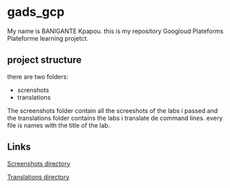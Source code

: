 # gads_gcp
My name is BANIGANTE Kpapou. this is my repository Googloud Plateforms Plateforme
learning projetct.
## project structure
there are two folders:

- screnshots
- translations

The screenshots folder contain all the screeshots of the labs i passed and
the translations folder contains the labs i translate de command lines.
every file is names with the title of the lab.
## Links
[Screenshots directory](./screenshots/)

[Translations directory](./translations/)
